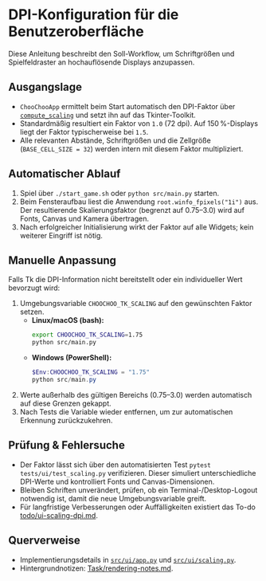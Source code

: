 # DPI-Konfiguration für die Benutzeroberfläche

Diese Anleitung beschreibt den Soll-Workflow, um Schriftgrößen und Spielfeldraster an hochauflösende Displays anzupassen.

## Ausgangslage
- `ChooChooApp` ermittelt beim Start automatisch den DPI-Faktor über [`compute_scaling`](../src/ui/scaling.py) und setzt ihn auf das Tkinter-Toolkit.
- Standardmäßig resultiert ein Faktor von `1.0` (72 dpi). Auf 150 %-Displays liegt der Faktor typischerweise bei `1.5`.
- Alle relevanten Abstände, Schriftgrößen und die Zellgröße (`BASE_CELL_SIZE = 32`) werden intern mit diesem Faktor multipliziert.

## Automatischer Ablauf
1. Spiel über `./start_game.sh` oder `python src/main.py` starten.
2. Beim Fensteraufbau liest die Anwendung `root.winfo_fpixels("1i")` aus. Der resultierende Skalierungsfaktor (begrenzt auf 0.75–3.0) wird auf Fonts, Canvas und Kamera übertragen.
3. Nach erfolgreicher Initialisierung wirkt der Faktor auf alle Widgets; kein weiterer Eingriff ist nötig.

## Manuelle Anpassung
Falls Tk die DPI-Information nicht bereitstellt oder ein individueller Wert bevorzugt wird:

1. Umgebungsvariable `CHOOCHOO_TK_SCALING` auf den gewünschten Faktor setzen.
   - **Linux/macOS (bash):**
     ```bash
     export CHOOCHOO_TK_SCALING=1.75
     python src/main.py
     ```
   - **Windows (PowerShell):**
     ```powershell
     $Env:CHOOCHOO_TK_SCALING = "1.75"
     python src/main.py
     ```
2. Werte außerhalb des gültigen Bereichs (0.75–3.0) werden automatisch auf diese Grenzen gekappt.
3. Nach Tests die Variable wieder entfernen, um zur automatischen Erkennung zurückzukehren.

## Prüfung & Fehlersuche
- Der Faktor lässt sich über den automatisierten Test `pytest tests/ui/test_scaling.py` verifizieren. Dieser simuliert unterschiedliche DPI-Werte und kontrolliert Fonts und Canvas-Dimensionen.
- Bleiben Schriften unverändert, prüfen, ob ein Terminal-/Desktop-Logout notwendig ist, damit die neue Umgebungsvariable greift.
- Für langfristige Verbesserungen oder Auffälligkeiten existiert das To-do [todo/ui-scaling-dpi.md](../todo/ui-scaling-dpi.md).

## Querverweise
- Implementierungsdetails in [`src/ui/app.py`](../src/ui/app.py) und [`src/ui/scaling.py`](../src/ui/scaling.py).
- Hintergrundnotizen: [Task/rendering-notes.md](../Task/rendering-notes.md).
